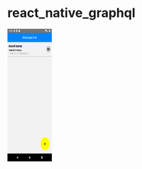 # react_native_graphql
<img src="https://github.com/AnandKumarJha/react_native_graphql/blob/master/Screenshot_1587299211.png" width="100" height="300"/>
